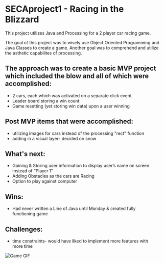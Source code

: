 # SECAproject1 - Racing in the Blizzard

This project utilizes Java and Processing for a 2 player car racing game.

The goal of this project was to wisely use Object Oriented Programming and Java Classes to create a game.  Another goal was to comprehend and utilize the asthetic capabilites of processing.

## The approach was to create a basic MVP project which included the blow and all of which were accomplished:
* 2 cars, each which was activated on a separate click event
* Leader board storing a win count
* Game resetting (yet storing win data) upon a user winning

## Post MVP items that were accomplished:
* utilizing images for cars instead of the processing "rect" function
* adding in a visual layer- decided on snow


## What's next:
* Gaining & Storing user information to display user’s name on screen instead of “Player 1”
* Adding Obstacles as the cars are Racing
* Option to play against computer



## Wins:
* Had never written a Line of Java until Monday & created fully functioning game


## Challenges:
* time constraints- would have liked to implement more features with more time


![Game GIF](https://media.giphy.com/media/fHujAsHXsHof1EcjvN/giphy.gif)
